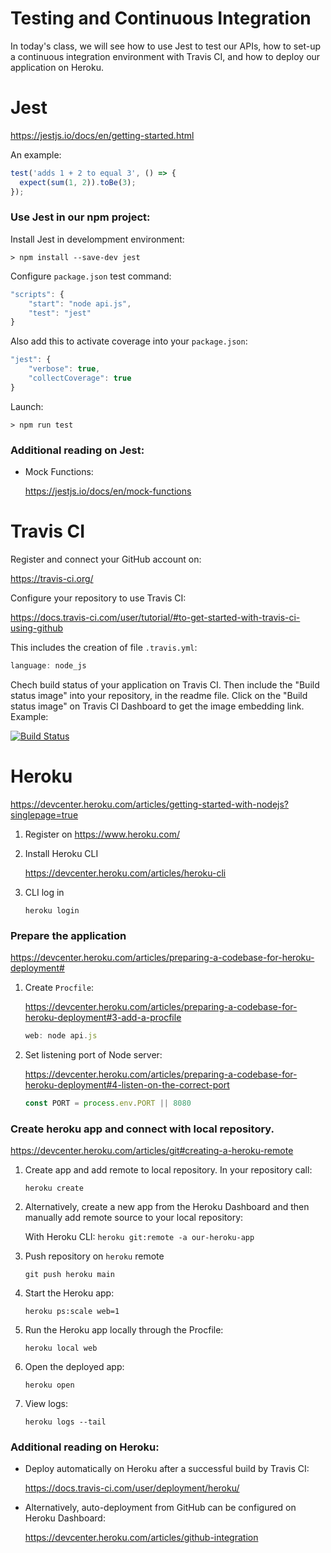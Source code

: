 # Testing and Continuous Integration

In today's class, we will see how to use Jest to test our APIs, how to set-up a continuous integration environment with Travis CI, and how to deploy our application on Heroku.




# Jest

https://jestjs.io/docs/en/getting-started.html

An example:

```javascript
test('adds 1 + 2 to equal 3', () => {
  expect(sum(1, 2)).toBe(3);
});
```

### Use Jest in our npm project:

Install Jest in develompment environment:

```shell
> npm install --save-dev jest
```

Configure `package.json` test command:

```javascript
"scripts": {
    "start": "node api.js",
    "test": "jest"
}
```

Also add this to activate coverage into your `package.json`:

```javascript
"jest": {
    "verbose": true,
    "collectCoverage": true
}
```

Launch:

```shell
> npm run test
```

### Additional reading on Jest:

- Mock Functions:

    https://jestjs.io/docs/en/mock-functions





# Travis CI

Register and connect your GitHub account on:

https://travis-ci.org/

Configure your repository to use Travis CI:

https://docs.travis-ci.com/user/tutorial/#to-get-started-with-travis-ci-using-github

This includes the creation of file `.travis.yml`:

```javascript
language: node_js
```

Chech build status of your application on Travis CI.
Then include the "Build status image" into your repository, in the readme file.
Click on the "Build status image" on Travis CI Dashboard to get the image embedding link.
Example:

[![Build Status](https://travis-ci.org/marcorobol/is2-jest.svg?branch=master)](https://travis-ci.org/marcorobol/is2-jest)





# Heroku

https://devcenter.heroku.com/articles/getting-started-with-nodejs?singlepage=true

1. Register on https://www.heroku.com/

1. Install Heroku CLI

    https://devcenter.heroku.com/articles/heroku-cli

1. CLI log in

    `heroku login`



### Prepare the application

https://devcenter.heroku.com/articles/preparing-a-codebase-for-heroku-deployment#

1. Create `Procfile`:

    https://devcenter.heroku.com/articles/preparing-a-codebase-for-heroku-deployment#3-add-a-procfile

    ```javascript
    web: node api.js
    ```

1. Set listening port of Node server:

    https://devcenter.heroku.com/articles/preparing-a-codebase-for-heroku-deployment#4-listen-on-the-correct-port

    ```javascript
    const PORT = process.env.PORT || 8080
    ```





### Create heroku app and connect with local repository.

https://devcenter.heroku.com/articles/git#creating-a-heroku-remote

1. Create app and add remote to local repository. In your repository call:

    `heroku create`

1. Alternatively, create a new app from the Heroku Dashboard and then manually add remote source to your local repository:

    With Heroku CLI: `heroku git:remote -a our-heroku-app`

1. Push repository on `heroku` remote
    
    `git push heroku main`

1. Start the Heroku app:

    `heroku ps:scale web=1`

1. Run the Heroku app locally through the Procfile:

    `heroku local web`

1. Open the deployed app:

    `heroku open`

1. View logs:

    `heroku logs --tail`





### Additional reading on Heroku:

- Deploy automatically on Heroku after a successful build by Travis CI:

    https://docs.travis-ci.com/user/deployment/heroku/

- Alternatively, auto-deployment from GitHub can be configured on Heroku Dashboard:

    https://devcenter.heroku.com/articles/github-integration